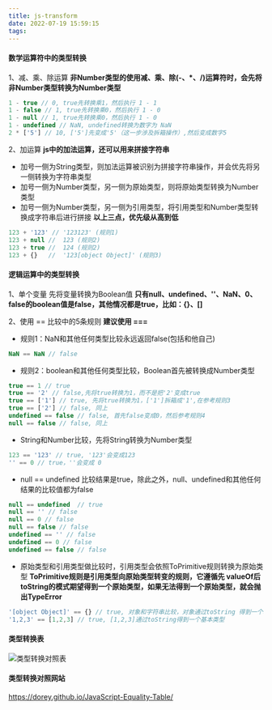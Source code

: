```yaml
---
title: js-transform
date: 2022-07-19 15:59:15
tags:
---
```


#### 数学运算符中的类型转换

1、减、乘、除运算
**非Number类型的使用减、乘、除(-、*、/)运算符时，会先将非Number类型转换为Number类型**
```javascript
1 - true // 0, true先转换乘1，然后执行 1 - 1
1 - false // 1, true先转换乘0，然后执行 1 - 0
1 - null // 1, true先转换乘0，然后执行 1 - 0
1 - undefined // NaN, undefined转换为数字为 NaN
2 * ['5'] // 10, ['5']先变成'5'（这一步涉及拆箱操作）,然后变成数字5
```
2、加运算
**js中的加法运算，还可以用来拼接字符串**
* 加号一侧为String类型，则加法运算被识别为拼接字符串操作，并会优先将另一侧转换为字符串类型
* 加号一侧为Number类型，另一侧为原始类型，则将原始类型转换为Number类型
* 加号一侧为Number类型，另一侧为引用类型，将引用类型和Number类型转换成字符串后进行拼接
**以上三点，优先级从高到低**

```javascript
123 + '123' // '123123' (规则1)
123 + null //  123 (规则2)
123 + true //  124 (规则2)
123 + {}   //  '123[object Object]' (规则3)
```

#### 逻辑运算中的类型转换
1、单个变量
先将变量转换为Boolean值
**只有null、undefined、''、NaN、0、false的boolean值是false，其他情况都是true，比如：{}、[]**

2、使用 == 比较中的5条规则
**建议使用 ===**
* 规则1：NaN和其他任何类型比较永远返回false(包括和他自己)
```javascript
NaN == NaN // false
```
* 规则2：boolean和其他任何类型比较，Boolean首先被转换成Number类型
```javascript
true == 1 // true
true == '2' // false,先将true转换为1，而不是把'2'变成true
true == ['1'] // true, 先将true转换为1，['1']拆箱成'1',在参考规则3
true == ['2'] // false, 同上
undefined == false // false, 首先false变成0，然后参考规则4
null == false // false, 同上
```
* String和Number比较，先将String转换为Number类型
```javascript
123 == '123' // true, '123'会变成123
'' == 0 // true，''会变成 0
```
* null == undefined 比较结果是true，除此之外，null、undefined和其他任何结果的比较值都为false
```javascript
null == undefined  // true
null == '' // false
null == 0 // false
null == false // false
undefined == '' // false
undefined == 0 // false
undefined == false // false
```
* 原始类型和引用类型做比较时，引用类型会依照ToPrimitive规则转换为原始类型
**ToPrimitive规则是引用类型向原始类型转变的规则，它遵循先 valueOf后 toString的模式期望得到一个原始类型，如果无法得到一个原始类型，就会抛出TypeError**
```javascript
'[object Object]' == {} // true, 对象和字符串比较，对象通过toString 得到一个基本类型值
'1,2,3' == [1,2,3] // true, [1,2,3]通过toString得到一个基本类型
```

#### 类型转换表
![类型转换对照表](convert-table.png)

#### 类型转换对照网站
https://dorey.github.io/JavaScript-Equality-Table/